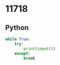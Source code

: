# 11718

## Python

```python
while True:
    try:
        print(input())
    except:
        break
```
